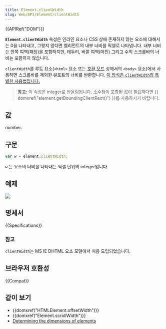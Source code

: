 ```yaml
---
title: Element.clientWidth
slug: Web/API/Element/clientWidth
---
```

{{APIRef("DOM")}}

**`Element.clientWidth`** 속성은 인라인 요소나 CSS 상에 존재하지 않는 요소에 대해서는 0을 나타내고, 그렇지 않다면 엘리먼트의 내부 너비를 픽셀로 나타냅니다. 내부 너비는 안쪽 여백(패딩)을 포함하지만, 테두리, 바깥 여백(마진) 그리고 수직 스크롤바의 너비는 포함하지 않습니다.

`clientWidth`를 루트 요소(`<html>` 요소 또는 [호환 모드](/ko/docs/Web/HTML/Quirks_Mode_and_Standards_Mode) 상에서의 `<body>` 요소)에서 사용하면 스크롤바를 제외한 뷰포트의 너비를 반환합니다. [이 방식은 `clientWidth`의 특별한 사용법입니다.](https://www.w3.org/TR/2016/WD-cssom-view-1-20160317/#dom-element-clientwidth)

> **참고:** 이 속성은 integer로 반올림됩니다. 소수점이 포함된 값이 필요하다면 {{ domxref("element.getBoundingClientRect()") }}를 사용하시기 바랍니다.

## 값

number.

## 구문

```js
var w = element.clientWidth;
```

`w` 는 요소의 너비를 나타내는 픽셀 단위의 integer입니다.

## 예제

![](dimensions-client.png)

## 명세서

{{Specifications}}

### 참고

`clientWidth`는 MS IE DHTML 요소 모델에서 처음 도입되었습니다.

## 브라우저 호환성

{{Compat}}

## 같이 보기

- {{domxref("HTMLElement.offsetWidth")}}
- {{domxref("Element.scrollWidth")}}
- [Determining
  the dimensions of elements](/ko/docs/Web/API/CSS_Object_Model/Determining_the_dimensions_of_elements)
